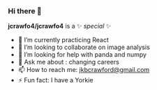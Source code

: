 ### Hi there 👋

**jcrawfo4/jcrawfo4** is a ✨ _special_ ✨ 


- 🌱 I’m currently practicing React 
- 👯 I’m looking to collaborate on image analysis 
- 🤔 I’m looking for help with panda and numpy
- 💬 Ask me about : changing careers 
- 📫 How to reach me: jkbcrawford@gmail.com
- ⚡ Fun fact: I have a Yorkie
